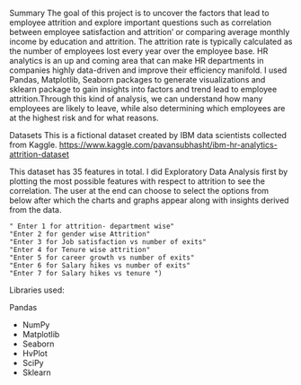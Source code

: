 Summary
The goal of this project is to uncover the factors that lead to employee attrition and explore important questions such as correlation between employee satisfaction and attrition’ or comparing average monthly income by education and attrition. The attrition rate is typically calculated as the number of employees lost every year over the employee base. HR analytics is an up and coming area that can make HR departments in companies highly data-driven and improve their efficiency manifold. I used Pandas, Matplotlib, Seaborn packages to generate visualizations and sklearn package to gain insights into factors and trend lead to employee attrition.Through this kind of analysis, we can understand how many employees are likely to leave, while also determining which employees are at the highest risk and for what reasons.

Datasets
This is a fictional dataset created by IBM data scientists collected from Kaggle. https://www.kaggle.com/pavansubhasht/ibm-hr-analytics-attrition-dataset

This dataset has 35 features in total. I did Exploratory Data Analysis first by plotting the most possible features with respect to attrition to see the correlation. The user at the end can choose to select the options from below after which the charts and graphs appear along with insights derived from the data.

    " Enter 1 for attrition- department wise"
    "Enter 2 for gender wise Attrition"
    "Enter 3 for Job satisfaction vs number of exits"
    "Enter 4 for Tenure wise attrition"
    "Enter 5 for career growth vs number of exits"
    "Enter 6 for Salary hikes vs number of exits"
    "Enter 7 for Salary hikes vs tenure ")

Libraries used:

Pandas
- NumPy
- Matplotlib
- Seaborn
- HvPlot
- SciPy
- Sklearn



